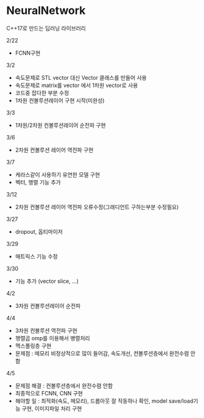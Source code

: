 # NeuralNetwork
C++17로 만드는 딥러닝 라이브러리

2/22
  - FCNN구현
  
3/2
  - 속도문제로 STL vector 대신 Vector 클래스를 만들어 사용
  - 속도문제로 matrix를 vector<vector> 에서 1차원 vector로 사용
  - 코드중 잡다한 부분 수정
  - 1차원 컨볼루션레이어 구현 시작(미완성)
  
3/3
  - 1차원/2차원 컨볼루션레이어 순전파 구현

3/6
  - 2차원 컨볼루션 레이어 역전파 구현

3/7
  - 케라스같이 사용하기 유연한 모델 구현
  - 벡터, 행렬 기능 추가
  
3/12
  - 2차원 컨볼루션 레이어 역전파 오류수정(그래디언트 구하는부분 수정필요)

3/27
  - dropout, 옵티마이저 

3/29
  - 매트릭스 기능 수정
  
3/30
  - 기능 추가 (vector slice, ...)

4/2
  - 3차원 컨볼루션레이어 순전파 

4/4
  - 3차원 컨볼루션 역전파 구현
  - 행렬곱 omp를 이용해서 병렬처리
  - 맥스풀링층 구현
  - 문제점 : 메모리 비정상적으로 많이 들어감, 속도개선, 컨볼루션층에서 완전수렴 안함
  
4/5
  - 문제점 해결 : 컨볼루션층에서 완전수렴 안함
  - 최종적으로 FCNN, CNN 구현
  - 해야할 일 : 최적화(속도, 메모리), 드롭아웃 잘 작동하나 확인, model save/load기능 구현, 이미지파일 처리 구현
  
 
 
